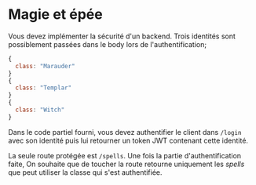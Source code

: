 # Magie et épée

Vous devez implémenter la sécurité d'un backend. Trois identités sont possiblement passées dans le body lors de l'authentification;

```javascript
{
  class: "Marauder"
}
{
  class: "Templar"
}
{
  class: "Witch"
}
```

Dans le code partiel fourni, vous devez authentifier le client dans `/login` avec son identité puis lui retourner un token JWT contenant cette identité.

La seule route protégée est `/spells`. Une fois la partie d'authentification faite, On souhaite que de toucher la route retourne uniquement les _spells_ que peut utiliser la classe qui s'est authentifiée.
